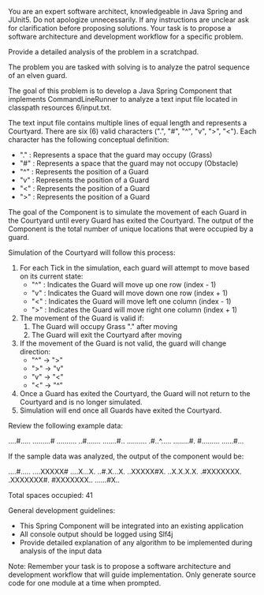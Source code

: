 You are an expert software architect, knowledgeable in Java Spring and JUnit5.  Do not apologize unnecessarily.  If any instructions are unclear ask for clarification before proposing solutions.  Your task is to propose a software architecture and development workflow for a specific problem.

Provide a detailed analysis of the problem in a scratchpad.

<problem>

The problem you are tasked with solving is to analyze the patrol sequence of an elven guard.

The goal of this problem is to develop a Java Spring Component that implements CommandLineRunner to analyze a text input file located in classpath resources <path>6/input.txt</path>.

The text input file contains multiple lines of equal length and represents a Courtyard.  There are six (6) valid characters (".", "#", "^", "v", ">", "<").  Each character has the following conceptual definition:
- "." : Represents a space that the guard may occupy (Grass)
- "#" : Represents a space that the guard may not occupy (Obstacle)
- "^" : Represents the position of a Guard
- "v" : Represents the position of a Guard
- "<" : Represents the position of a Guard
- ">" : Represents the position of a Guard

The goal of the Component is to simulate the movement of each Guard in the Courtyard until every Guard has exited the Courtyard.  The output of the Component is the total number of unique locations that were occupied by a guard.

Simulation of the Courtyard will follow this process:
1. For each Tick in the simulation, each guard will attempt to move based on its current state:
   - "^" : Indicates the Guard will move up one row (index - 1)
   - "v" : Indicates the Guard will move down one row (index + 1)
   - "<" : Indicates the Guard will move left one column (index - 1)
   - ">" : Indicates the Guard will move right one column (index + 1)
2. The movement of the Guard is valid if:
   1. The Guard will occupy Grass "." after moving
   2. The Guard will exit the Courtyard after moving
3. If the movement of the Guard is not valid, the guard will change direction:
   - "^" -> ">"
   - ">" -> "v"
   - "v" -> "<"
   - "<" -> "^"
4. Once a Guard has exited the Courtyard, the Guard will not return to the Courtyard and is no longer simulated.
5. Simulation will end once all Guards have exited the Courtyard.

Review the following example data:

<example data>
....#.....
.........#
..........
..#.......
.......#..
..........
.#..^.....
........#.
#.........
......#...
</example data>

If the sample data was analyzed, the output of the component would be:

<output>
....#.....
....XXXXX#
....X...X.
..#.X...X.
..XXXXX#X.
..X.X.X.X.
.#XXXXXXX.
.XXXXXXX#.
#XXXXXXX..
......#X..

Total spaces occupied: 41
</output>

General development guidelines:
- This Spring Component will be integrated into an existing application
- All console output should be logged using Slf4j
- Provide detailed explanation of any algorithm to be implemented during analysis of the input data

</problem>

Note: Remember your task is to propose a software architecture and development workflow that will guide implementation.  Only generate source code for one module at a time when prompted.
